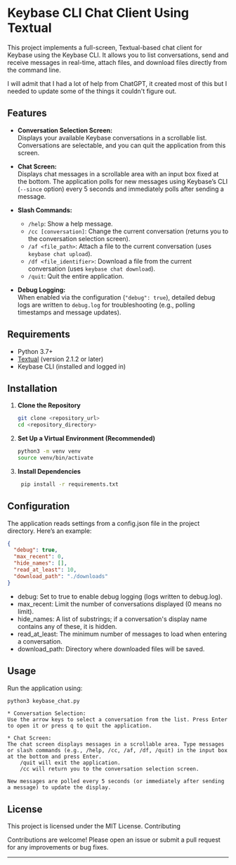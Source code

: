 # Keybase CLI Chat Client Using Textual

This project implements a full-screen, Textual-based chat client for Keybase using the Keybase CLI. It allows you to list conversations, send and receive messages in real-time, attach files, and download files directly from the command line.

I will admit that I had a lot of help from ChatGPT, it created most of this but I needed to update some of the things it couldn't figure out.

## Features

- **Conversation Selection Screen:**  
  Displays your available Keybase conversations in a scrollable list. Conversations are selectable, and you can quit the application from this screen.

- **Chat Screen:**  
  Displays chat messages in a scrollable area with an input box fixed at the bottom. The application polls for new messages using Keybase’s CLI (`--since` option) every 5 seconds and immediately polls after sending a message.

- **Slash Commands:**  
  - `/help`: Show a help message.
  - `/cc [conversation]`: Change the current conversation (returns you to the conversation selection screen).
  - `/af <file_path>`: Attach a file to the current conversation (uses `keybase chat upload`).
  - `/df <file_identifier>`: Download a file from the current conversation (uses `keybase chat download`).
  - `/quit`: Quit the entire application.

- **Debug Logging:**  
  When enabled via the configuration (`"debug": true`), detailed debug logs are written to `debug.log` for troubleshooting (e.g., polling timestamps and message updates).

## Requirements

- Python 3.7+
- [Textual](https://github.com/Textualize/textual) (version 2.1.2 or later)
- Keybase CLI (installed and logged in)

## Installation

1. **Clone the Repository**

   ```bash
   git clone <repository_url>
   cd <repository_directory>
   ```



2. **Set Up a Virtual Environment (Recommended)**

   ```bash
   python3 -m venv venv
   source venv/bin/activate
   ```

3. **Install Dependencies**

   ```bash
    pip install -r requirements.txt
   ```

## Configuration

The application reads settings from a config.json file in the project directory. Here’s an example:

```json
{
  "debug": true,
  "max_recent": 0,
  "hide_names": [],
  "read_at_least": 10,
  "download_path": "./downloads"
}
```

* debug: Set to true to enable debug logging (logs written to debug.log).
* max_recent: Limit the number of conversations displayed (0 means no limit).
* hide_names: A list of substrings; if a conversation's display name contains any of these, it is hidden.
* read_at_least: The minimum number of messages to load when entering a conversation.
* download_path: Directory where downloaded files will be saved.

## Usage

Run the application using:

```bash
python3 keybase_chat.py
```

    * Conversation Selection:
    Use the arrow keys to select a conversation from the list. Press Enter to open it or press q to quit the application.

    * Chat Screen:
    The chat screen displays messages in a scrollable area. Type messages or slash commands (e.g., /help, /cc, /af, /df, /quit) in the input box at the bottom and press Enter.
        /quit will exit the application.
        /cc will return you to the conversation selection screen.

    New messages are polled every 5 seconds (or immediately after sending a message) to update the display.

## License

This project is licensed under the MIT License.
Contributing

Contributions are welcome! Please open an issue or submit a pull request for any improvements or bug fixes.


---


